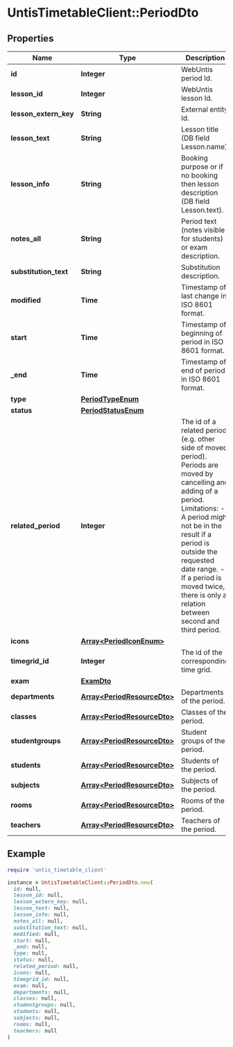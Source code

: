 # UntisTimetableClient::PeriodDto

## Properties

| Name | Type | Description | Notes |
| ---- | ---- | ----------- | ----- |
| **id** | **Integer** | WebUntis period Id. |  |
| **lesson_id** | **Integer** | WebUntis lesson Id. | [optional] |
| **lesson_extern_key** | **String** | External entity Id. | [optional] |
| **lesson_text** | **String** | Lesson title (DB field Lesson.name). | [optional] |
| **lesson_info** | **String** | Booking purpose or if no booking then lesson description (DB field Lesson.text). | [optional] |
| **notes_all** | **String** | Period text (notes visible for students) or exam description. | [optional] |
| **substitution_text** | **String** | Substitution description. | [optional] |
| **modified** | **Time** | Timestamp of last change in ISO 8601 format. |  |
| **start** | **Time** | Timestamp of beginning of period in ISO 8601 format. |  |
| **_end** | **Time** | Timestamp of end of period in ISO 8601 format. |  |
| **type** | [**PeriodTypeEnum**](PeriodTypeEnum.md) |  |  |
| **status** | [**PeriodStatusEnum**](PeriodStatusEnum.md) |  |  |
| **related_period** | **Integer** | The id of a related period (e.g. other side of moved period).  Periods are moved by cancelling and adding of a period. Limitations: - A period might not be in the result if a period is outside the requested date range. - If a period is moved twice, there is only a relation between second and third period.  | [optional] |
| **icons** | [**Array&lt;PeriodIconEnum&gt;**](PeriodIconEnum.md) |  | [optional] |
| **timegrid_id** | **Integer** | The id of the corresponding time grid. | [optional] |
| **exam** | [**ExamDto**](ExamDto.md) |  | [optional] |
| **departments** | [**Array&lt;PeriodResourceDto&gt;**](PeriodResourceDto.md) | Departments of the period. | [optional] |
| **classes** | [**Array&lt;PeriodResourceDto&gt;**](PeriodResourceDto.md) | Classes of the period. | [optional] |
| **studentgroups** | [**Array&lt;PeriodResourceDto&gt;**](PeriodResourceDto.md) | Student groups of the period. | [optional] |
| **students** | [**Array&lt;PeriodResourceDto&gt;**](PeriodResourceDto.md) | Students of the period. | [optional] |
| **subjects** | [**Array&lt;PeriodResourceDto&gt;**](PeriodResourceDto.md) | Subjects of the period. | [optional] |
| **rooms** | [**Array&lt;PeriodResourceDto&gt;**](PeriodResourceDto.md) | Rooms of the period. | [optional] |
| **teachers** | [**Array&lt;PeriodResourceDto&gt;**](PeriodResourceDto.md) | Teachers of the period. | [optional] |

## Example

```ruby
require 'untis_timetable_client'

instance = UntisTimetableClient::PeriodDto.new(
  id: null,
  lesson_id: null,
  lesson_extern_key: null,
  lesson_text: null,
  lesson_info: null,
  notes_all: null,
  substitution_text: null,
  modified: null,
  start: null,
  _end: null,
  type: null,
  status: null,
  related_period: null,
  icons: null,
  timegrid_id: null,
  exam: null,
  departments: null,
  classes: null,
  studentgroups: null,
  students: null,
  subjects: null,
  rooms: null,
  teachers: null
)
```


